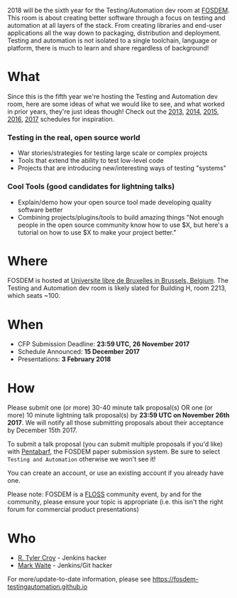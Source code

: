 2018 will be the sixth year for the Testing/Automation dev room at
[FOSDEM](https://fosdem.org/2016). This room is about creating better
software through a focus on testing and automation at all layers of
the stack. From creating libraries and end-user applications all the
way down to packaging, distribution and deployment. Testing and
automation is not isolated to a single toolchain, language or
platform, there is much to learn and share regardless of background!

# What

Since this is the fifth year we're hosting the Testing and Automation
dev room, here are some ideas of what we would like to see, and what
worked in prior years, they're just ideas though! Check out the
[2013](https://archive.fosdem.org/2013/schedule/track/testing_and_automation/),
[2014](https://archive.fosdem.org/2014/schedule/track/testing_and_automation/),
[2015](https://archive.fosdem.org/2015/schedule/track/testing_and_automation/),
[2016](https://archive.fosdem.org/2016/schedule/track/testing_and_automation/),
[2017](https://archive.fosdem.org/2017/schedule/track/testing_and_automation/)
schedules for inspiration.

### Testing in the real, open source world

* War stories/strategies for testing large scale or complex projects
* Tools that extend the ability to test low-level code
* Projects that are introducing new/interesting ways of testing "systems"

### Cool Tools (good candidates for lightning talks)

* Explain/demo how your open source tool made developing quality software better
* Combining projects/plugins/tools to build amazing things "Not enough
people in the open source community know how to use $X, but here's a
tutorial on how to use $X to make your project better."

# Where

FOSDEM is hosted at [Universite libre de Bruxelles in Brussels,
Belgium](https://fosdem.org/2018/practical/transportation/). The
Testing and Automation dev room is likely slated for Building H, room
2213, which seats ~100.

# When
 * CFP Submission Deadline: **23:59 UTC, 26 November 2017**
 * Schedule Announced: **15 December 2017**
 * Presentations: **3 February 2018**

# How

Please submit one (or more) 30-40 minute talk proposal(s) OR one (or
more) 10 minute lightning talk proposal(s) by **23:59 UTC on November
26th 2017**. We will notify all those submitting proposals about their
acceptance by December 15th 2017.

To submit a talk proposal (you can submit multiple proposals if you'd
like) with [Pentabarf](https://penta.fosdem.org/submission/FOSDEM18/),
the FOSDEM paper submission system. Be sure to select `Testing and
Automation` otherwise we won't see it!


You can create an account, or use an existing account if you already have one.

Please note: FOSDEM is a
[FLOSS](https://en.wikipedia.org/wiki/Free_and_open-source_software)
community event, by and for the community, please ensure your topic is
appropriate (i.e. this isn't the right forum for commercial product
presentations)

# Who

 * [R. Tyler Croy](https://github.com/rtyler) - Jenkins hacker
 * [Mark Waite](https://github.com/markewaite) - Jenkins/Git hacker


For more/update-to-date information, please see
https://fosdem-testingautomation.github.io
